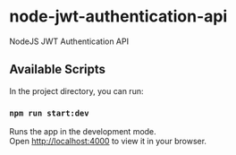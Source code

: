 # node-jwt-authentication-api

NodeJS JWT Authentication API

## Available Scripts

In the project directory, you can run:

### `npm run start:dev`

Runs the app in the development mode.\
Open [http://localhost:4000](http://localhost:4000) to view it in your browser.